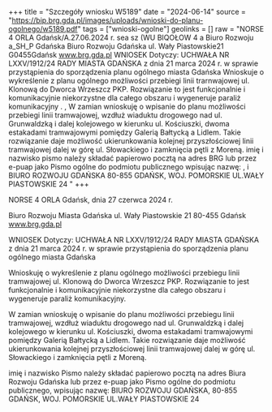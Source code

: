+++
title = "Szczegóły wniosku W5189"
date = "2024-06-14"
source = "https://bip.brg.gda.pl/images/uploads/wnioski-do-planu-ogolnego/w5189.pdf"
tags = ["wnioski-ogolne"]
geolinks = []
raw = "NORSE 4 ORLA  Gdańsk/A.27.06.2024 r.   sea sz (WU BIQOŁOW 4 a Biuro Rozwoju a_SH_P Gdańska Biuro Rozwoju Gdańska ul. Wały Piastowskie21 G0455Gdańsk www.brg.gda.pl WNIOSEK Dotyczy: UCHWAŁA NR LXXV/1912/24 RADY MIASTA GDAŃSKA z dnia 21 marca 2024 r. w sprawie przystąpienia do sporządzenia planu ogólnego miasta Gdańska Wnioskuje o wykreślenie z planu ogólnego możliwości przebiegi linii trarnwajowej ul. Klonową do Dworca Wrzeszcz PKP. Rozwiązanie to jest funkcjonalnie i komunikacyjnie niekorzystne dla całego obszaru i wygeneruje paraliż komunikacyjny . , W zamian wnioskuję o wpisanie do planu możliwości przebiegi linii tramwajowej, wzdłuż wiaduktu drogowego nad ul. Grunwaldzką i dalej kolejowego w kierunku ul. Kościuszki, dwoma estakadami tramwajowymi pomiędzy Galerią Bałtycką a Lidlem. Takie rozwiązanie daje możliwość ukierunkowania kolejnej przyszłościowej linii tramwajowej dalej w górę ul. Słowackiego i zamknięcia pętli z Moreną. imię i nazwisko pismo należy składać papierowo pocztą na adres BRG lub przez e-puap jako Pismo ogólne do podmiotu publicznego wpisując nazwę: , i BIURO ROZWOJU GDAŃSKA 80-855 GDAŃSK, WOJ. POMORSKIE UL.WAŁY PIASTOWSKIE 24 "
+++

NORSE 4 ORLA Gdańsk, dnia 27 czerwca 2024 r.

Biuro Rozwoju Miasta Gdańska
ul. Wały Piastowskie 21
80-455 Gdańsk
www.brg.gda.pl

WNIOSEK
Dotyczy: UCHWAŁA NR LXXV/1912/24 RADY MIASTA GDAŃSKA z dnia 21 marca 2024 r.
w sprawie przystąpienia do sporządzenia planu ogólnego miasta Gdańska

Wnioskuję o wykreślenie z planu ogólnego możliwości przebiegu linii tramwajowej ul.
Klonową do Dworca Wrzeszcz PKP. Rozwiązanie to jest funkcjonalnie i komunikacyjnie
niekorzystne dla całego obszaru i wygeneruje paraliż komunikacyjny.

W zamian wnioskuję o wpisanie do planu możliwości przebiegu linii tramwajowej,
wzdłuż wiaduktu drogowego nad ul. Grunwaldzką i dalej kolejowego w kierunku ul.
Kościuszki, dwoma estakadami tramwajowymi pomiędzy Galerią Bałtycką a Lidlem. Takie
rozwiązanie daje możliwość ukierunkowania kolejnej przyszłościowej linii tramwajowej dalej
w górę ul. Słowackiego i zamknięcia pętli z Moreną.

imię i nazwisko
Pismo należy składać papierowo pocztą na adres Biura Rozwoju Gdańska lub przez e-puap jako Pismo ogólne do podmiotu publicznego, wpisując nazwę:
BIURO ROZWOJU GDAŃSKA, 80-855 GDAŃSK, WOJ. POMORSKIE
UL.WAŁY PIASTOWSKIE 24


